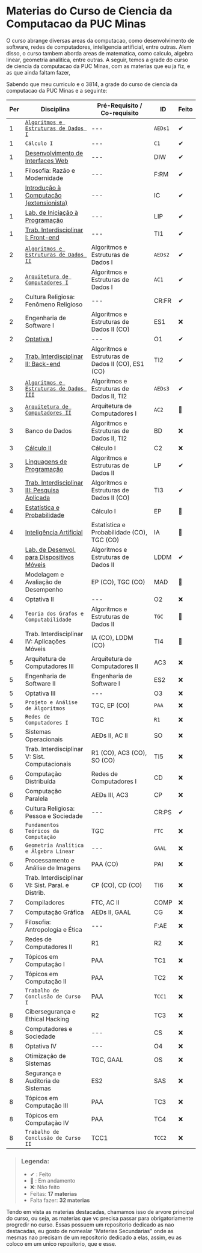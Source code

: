 # Materias do Curso de Ciencia da Computacao da PUC Minas
O curso abrange diversas areas da computacao, como desenvolvimento de software, redes de computadores, inteligencia artificial, entre outras. Alem disso, o curso tambem aborda areas de matematica, como calculo, algebra linear, geometria analitica, entre outras. A seguir, temos a grade do curso de ciencia da computacao da PUC Minas, com as materias que eu ja fiz, e as que ainda faltam fazer,

Sabendo que meu curriculo e o 3814, a grade do curso de ciencia da computacao da PUC Minas e a seguinte:

| Per | Disciplina                                                                                                           | Pré-Requisito / Co-requisito                        | ID        | Feito |
|-----|----------------------------------------------------------------------------------------------------------------------|-----------------------------------------------------|-----------|-------|
| 1   | [``Algoritmos e Estruturas de Dados I``](https://github.com/giusfds/AEDS-I)                                          | ---                                                 | ``AEDs1`` | ✔     |
| 1   | ``Cálculo I``                                                                                                        | ---                                                 | ``C1``    | ✔     |
| 1   | [Desenvolvimento de Interfaces Web](https://github.com/giusfds/Computacao-PucMinas/tree/main/1°%20Periodo/DIW)       | ---                                                 | DIW       | ✔     |
| 1   | Filosofia: Razão e Modernidade                                                                                       | ---                                                 | F:RM      | ✔     |
| 1   | [Introdução à Computação (extensionista)](https://github.com/giusfds/Computacao-PucMinas/tree/main/1°%20Periodo/IC)  | ---                                                 | IC        | ✔     |
| 1   | [Lab. de Iniciação à Programação](https://github.com/giusfds/Computacao-PucMinas/tree/main/1°%20Periodo/LIP)         | ---                                                 | LIP       | ✔     |
| 1   | [Trab. Interdisciplinar I: Front-end](https://github.com/ICEI-PUC-Minas-PMGCC-TI/FeedMe)                             | ---                                                 | TI1       | ✔     |
| 2   | [``Algoritmos e Estruturas de Dados II``](https://github.com/giusfds/AEDS-II)                                        | Algoritmos e Estruturas de Dados I                  | ``AEDs2`` | ✔     |
| 2   | [``Arquitetura de Computadores I``](https://github.com/giusfds/Computacao-PucMinas/tree/main/2°%20Periodo/AC_1)      | Algoritmos e Estruturas de Dados I                  | ``AC1``   | ✔     |
| 2   | Cultura Religiosa: Fenômeno Religioso                                                                                | ---                                                 | CR:FR     | ✔     |
| 2   | Engenharia de Software I                                                                                             | Algoritmos e Estruturas de Dados II (CO)            | ES1       | ❌    |
| 2   | [Optativa I](https://github.com/giusfds/Computacao-PucMinas/tree/main/2°%20Periodo/Sistemas%20Inteligentes)          | ---                                                 | O1        | ✔     |
| 2   | [Trab. Interdisciplinar II: Back-end](https://github.com/ICEI-PUC-Minas-CC-TI/plmg-cc-ti2-2024-1-g02-movesmart)      | Algoritmos e Estruturas de Dados II (CO), ES1 (CO)  | TI2       | ✔     |
| 3   | [``Algoritmos e Estruturas de Dados III``](https://github.com/giusfds/AEDS-III)                                      | Algoritmos e Estruturas de Dados II, TI2            | ``AEDs3`` | ✔     |
| 3   | [``Arquitetura de Computadores II``](https://github.com/giusfds/Computacao-PucMinas/tree/main/3°%20Periodo/AC_2/EP's)| Arquitetura de Computadores I                       | ``AC2``   | 📍     |
| 3   | Banco de Dados                                                                                                       | Algoritmos e Estruturas de Dados II, TI2            | BD        | ❌    |
| 3   | [Cálculo II](https://github.com/giusfds/Computacao-PucMinas/tree/main/3°%20Periodo/Calculo_2)                        | Cálculo I                                           | C2        | ❌    |
| 3   | [Linguagens de Programação](https://github.com/giusfds/Computacao-PucMinas/tree/main/3°%20Periodo/LP)                | Algoritmos e Estruturas de Dados II                 | LP        | ✔     |
| 3   | [Trab. Interdisciplinar III: Pesquisa Aplicada](https://github.com/ICEI-PUC-Minas-CC-TI/plmg-cc-ti3-2024-2-g9-gcjp)  | Algoritmos e Estruturas de Dados II (CO)            | TI3       | ✔     |
| 4   | [Estatística e Probabilidade](https://github.com/giusfds/Computacao-PucMinas/tree/main/4°%20Periodo/EP)              | Cálculo I                                           | EP        | 📍     |
| 4   | [Inteligência Artificial](https://github.com/giusfds/Computacao-PucMinas/tree/main/4°%20Periodo/IA)                  | Estatística e Probabilidade (CO), TGC (CO)          | IA        | 📍     |
| 4   | [Lab. de Desenvol. para Dispositivos Móveis](https://github.com/giusfds/LDDM)                                        | Algoritmos e Estruturas de Dados II                 | LDDM      | ✔     |
| 4   | Modelagem e Avaliação de Desempenho                                                                                  | EP (CO), TGC (CO)                                   | MAD       | 📍     |
| 4   | Optativa II                                                                                                          | ---                                                 | O2        | ❌    |
| 4   | ``Teoria dos Grafos e Computabilidade``                                                                              | Algoritmos e Estruturas de Dados II                 | ``TGC``   | 📍     |
| 4   | Trab. Interdisciplinar IV: Aplicações Móveis                                                                         | IA (CO), LDDM (CO)                                  | TI4       | 📍     |
| 5   | Arquitetura de Computadores III                                                                                      | Arquitetura de Computadores II                      | AC3       | ❌    |
| 5   | Engenharia de Software II                                                                                            | Engenharia de Software I                            | ES2       | ❌    |
| 5   | Optativa III                                                                                                         | ---                                                 | O3        | ❌    |
| 5   | ``Projeto e Análise de Algoritmos``                                                                                  | TGC, EP (CO)                                        | ``PAA``   | ❌    |
| 5   | ``Redes de Computadores I``                                                                                          | TGC                                                 | ``R1``    | ❌    |
| 5   | Sistemas Operacionais                                                                                                | AEDs II, AC II                                      | SO        | ❌    |
| 5   | Trab. Interdisciplinar V: Sist. Computacionais                                                                       | R1 (CO), AC3 (CO), SO (CO)                          | TI5       | ❌    |
| 6   | Computação Distribuída                                                                                               | Redes de Computadores I                             | CD        | ❌    |
| 6   | Computação Paralela                                                                                                  | AEDs III, AC3                                       | CP        | ❌    |
| 6   | Cultura Religiosa: Pessoa e Sociedade                                                                                | ---                                                 | CR:PS     | ✔     |
| 6   | ``Fundamentos Teóricos da Computação``                                                                               | TGC                                                 | ``FTC``   | ❌    |
| 6   | ``Geometria Analítica e Álgebra Linear``                                                                             | ---                                                 | ``GAAL``  | ❌    |
| 6   | Processamento e Análise de Imagens                                                                                   | PAA (CO)                                            | PAI       | ❌    |
| 6   | Trab. Interdisciplinar VI: Sist. Paral. e Distrib.                                                                   | CP (CO), CD (CO)                                    | TI6       | ❌    |
| 7   | Compiladores                                                                                                         | FTC, AC II                                          | COMP      | ❌    |
| 7   | Computação Gráfica                                                                                                   | AEDs II, GAAL                                       | CG        | ❌    |
| 7   | Filosofia: Antropologia e Ética                                                                                      | ---                                                 | F:AE      | ❌    |
| 7   | Redes de Computadores II                                                                                             | R1                                                  | R2        | ❌    |
| 7   | Tópicos em Computação I                                                                                              | PAA                                                 | TC1       | ❌    |
| 7   | Tópicos em Computação II                                                                                             | PAA                                                 | TC2       | ❌    |
| 7   | ``Trabalho de Conclusão de Curso I``                                                                                 | PAA                                                 | ``TCC1``  | ❌    |
| 8   | Cibersegurança e Ethical Hacking                                                                                     | R2                                                  | TC3       | ❌    |
| 8   | Computadores e Sociedade                                                                                             | ---                                                 | CS        | ❌    |
| 8   | Optativa IV                                                                                                          | ---                                                 | O4        | ❌    |
| 8   | Otimização de Sistemas                                                                                               | TGC, GAAL                                           | OS        | ❌    |
| 8   | Segurança e Auditoria de Sistemas                                                                                    | ES2                                                 | SAS       | ❌    |
| 8   | Tópicos em Computação III                                                                                            | PAA                                                 | TC3       | ❌    |
| 8   | Tópicos em Computação IV                                                                                             | PAA                                                 | TC4       | ❌    |
| 8   | ``Trabalho de Conclusão de Curso II``                                                                                | TCC1                                                | ``TCC2``  | ❌    |

> ### Legenda:
> - ✔ : Feito
> - 📍 : Em andamento
> - ❌: Não feito
> - Feitas: **17 materias**
> - Falta fazer: **32 materias**

Tendo em vista as materias destacadas, chamamos isso de arvore principal do curso, ou seja, as materias que vc precisa passar para obrigatoriamente progredir no curso. Essas possuem um repositorio dedicado as nao destacadas, eu gosto de nomealar "Materias Secundarias" onde as mesmas nao precisam de um repositorio dedicado a elas, assim, eu as coloco em um unico repositorio, que e esse.

